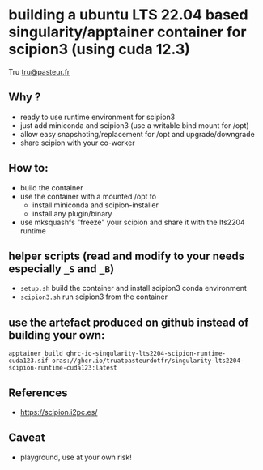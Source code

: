 # building a ubuntu LTS 22.04 based singularity/apptainer container for scipion3 (using cuda 12.3)

Tru <tru@pasteur.fr>

## Why ?
- ready to use runtime environment for scipion3
- just add miniconda and scipion3 (use a writable bind mount for /opt)
- allow easy snapshoting/replacement for /opt and upgrade/downgrade
- share scipion with your co-worker

## How to:
- build the container
- use the container with a mounted /opt to
	- install miniconda and scipion-installer
	- install any plugin/binary
- use mksquashfs "freeze" your scipion and share it with the lts2204 runtime

## helper scripts (read and modify to your needs especially `_S` and `_B`)
- `setup.sh` build the container and install scipion3 conda environment
- `scipion3.sh` run scipion3 from the container

## use the artefact produced on github instead of building your own:
```
apptainer build ghrc-io-singularity-lts2204-scipion-runtime-cuda123.sif oras://ghcr.io/truatpasteurdotfr/singularity-lts2204-scipion-runtime-cuda123:latest
```

## References
- https://scipion.i2pc.es/

## Caveat
- playground, use at your own risk!

